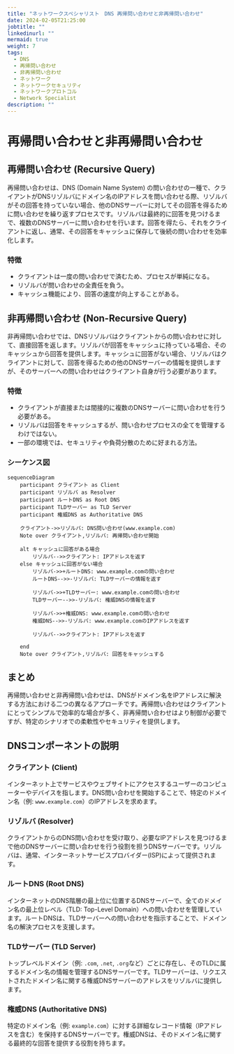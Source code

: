 ```yaml
---
title: "ネットワークスペシャリスト　DNS 再帰問い合わせと非再帰問い合わせ"
date: 2024-02-05T21:25:00
jobtitle: ""
linkedinurl: ""
mermaid: true
weight: 7
tags:
  - DNS
  - 再帰問い合わせ
  - 非再帰問い合わせ
  - ネットワーク
  - ネットワークセキュリティ
  - ネットワークプロトコル
  - Network Specialist
description: ""
---
```


# 再帰問い合わせと非再帰問い合わせ

## 再帰問い合わせ (Recursive Query)

再帰問い合わせは、DNS (Domain Name System) の問い合わせの一種で、クライアントがDNSリゾルバにドメイン名のIPアドレスを問い合わせる際、リゾルバがその回答を持っていない場合、他のDNSサーバーに対してその回答を得るために問い合わせを繰り返すプロセスです。リゾルバは最終的に回答を見つけるまで、複数のDNSサーバーに問い合わせを行います。回答を得たら、それをクライアントに返し、通常、その回答をキャッシュに保存して後続の問い合わせを効率化します。

### 特徴

- クライアントは一度の問い合わせで済むため、プロセスが単純になる。
- リゾルバが問い合わせの全責任を負う。
- キャッシュ機能により、回答の速度が向上することがある。

## 非再帰問い合わせ (Non-Recursive Query)

非再帰問い合わせでは、DNSリゾルバはクライアントからの問い合わせに対して、直接回答を返します。リゾルバが回答をキャッシュに持っている場合、そのキャッシュから回答を提供します。キャッシュに回答がない場合、リゾルバはクライアントに対して、回答を得るための他のDNSサーバーの情報を提供しますが、そのサーバーへの問い合わせはクライアント自身が行う必要があります。

### 特徴

- クライアントが直接または間接的に複数のDNSサーバーに問い合わせを行う必要がある。
- リゾルバは回答をキャッシュするが、問い合わせプロセスの全てを管理するわけではない。
- 一部の環境では、セキュリティや負荷分散のために好まれる方法。

### シーケンス図

```mermaid
sequenceDiagram
    participant クライアント as Client
    participant リゾルバ as Resolver
    participant ルートDNS as Root DNS
    participant TLDサーバー as TLD Server
    participant 権威DNS as Authoritative DNS

    クライアント->>リゾルバ: DNS問い合わせ(www.example.com)
    Note over クライアント,リゾルバ: 再帰問い合わせ開始

    alt キャッシュに回答がある場合
        リゾルバ-->>クライアント: IPアドレスを返す
    else キャッシュに回答がない場合
        リゾルバ->>+ルートDNS: www.example.comの問い合わせ
        ルートDNS-->>-リゾルバ: TLDサーバーの情報を返す

        リゾルバ->>+TLDサーバー: www.example.comの問い合わせ
        TLDサーバー-->>-リゾルバ: 権威DNSの情報を返す

        リゾルバ->>+権威DNS: www.example.comの問い合わせ
        権威DNS-->>-リゾルバ: www.example.comのIPアドレスを返す

        リゾルバ-->>クライアント: IPアドレスを返す

    end
    Note over クライアント,リゾルバ: 回答をキャッシュする
```

## まとめ

再帰問い合わせと非再帰問い合わせは、DNSがドメイン名をIPアドレスに解決する方法における二つの異なるアプローチです。再帰問い合わせはクライアントにとってシンプルで効率的な場合が多く、非再帰問い合わせはより制御が必要ですが、特定のシナリオでの柔軟性やセキュリティを提供します。

## DNSコンポーネントの説明

### クライアント (Client)

インターネット上でサービスやウェブサイトにアクセスするユーザーのコンピューターやデバイスを指します。DNS問い合わせを開始することで、特定のドメイン名（例: `www.example.com`）のIPアドレスを求めます。

### リゾルバ (Resolver)

クライアントからのDNS問い合わせを受け取り、必要なIPアドレスを見つけるまで他のDNSサーバーに問い合わせを行う役割を担うDNSサーバーです。リゾルバは、通常、インターネットサービスプロバイダー(ISP)によって提供されます。

### ルートDNS (Root DNS)

インターネットのDNS階層の最上位に位置するDNSサーバーで、全てのドメイン名の最上位レベル（TLD: Top-Level Domain）への問い合わせを管理しています。ルートDNSは、TLDサーバーへの問い合わせを指示することで、ドメイン名の解決プロセスを支援します。

### TLDサーバー (TLD Server)

トップレベルドメイン（例: `.com`, `.net`, `.org`など）ごとに存在し、そのTLDに属するドメイン名の情報を管理するDNSサーバーです。TLDサーバーは、リクエストされたドメイン名に関する権威DNSサーバーのアドレスをリゾルバに提供します。

### 権威DNS (Authoritative DNS)

特定のドメイン名（例: `example.com`）に対する詳細なレコード情報（IPアドレスを含む）を保持するDNSサーバーです。権威DNSは、そのドメイン名に関する最終的な回答を提供する役割を持ちます。
